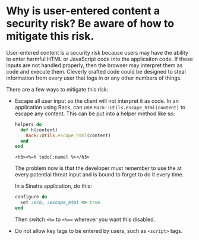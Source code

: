 # Why is user-entered content a security risk? Be aware of how to mitigate this risk.

User-entered content is a security risk because users may have the ability to enter harmful HTML or JavaScript code into the applicaiton code. If these inputs are not handled properly, then the browser may interpret them as code and execute them. Cleverly crafted code could be designed to steal information from every user that logs in or any other numbers of things.

There are a few ways to mitigate this risk:

* Escape all user input so the client will not interpret it as code.
In an application using Rack, can use `Rack::Utils.escape_html(content)` to escape any content. This can be put into a helper method like so:
  ```ruby
  helpers do
    def h(content)
      Rack::Utils.escape_html(content)
    end
  end
  ```
  ```erb
  <h3><%=h todo[:name] %></h3>
  ```
  The problem now is that the developer must remember to use the at every potential threat input and is bound to forget to do it every time.

  In a Sinatra application, do this:
  ```ruby
  configure do
    set :erb, :escape_html => true
  end
  ```
  
  Then switch `<%=` to `<%==` wherever you want this disabled.

* Do not allow key tags to be entered by users, such as `<script>` tags.